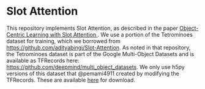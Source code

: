 # Slot Attention

This repository implements Slot Attention, as described in the paper [Object-Centric Learning with Slot Attention
](https://arxiv.org/abs/2006.15055). We use a portion of the Tetrominoes dataset for training, which we borrowed 
from https://github.com/adityabingi/Slot-Attention. As noted in that repository, the Tetrominoes dataset is part 
of the Google Multi-Object Datasets and is available as TFRecords here: https://github.com/deepmind/multi_object_datasets. 
We only use h5py versions of this dataset that @pemami4911 created by modifying the TFRecords. These are available 
[here](https://www.dropbox.com/scl/fi/q3hpr8gn0hiuzxqq36zlp/clevr6_with_masks_train.h5?rlkey=sr2flkzn6t3g1cfc4rscd487t&e=1&dl=0) 
for download. 

